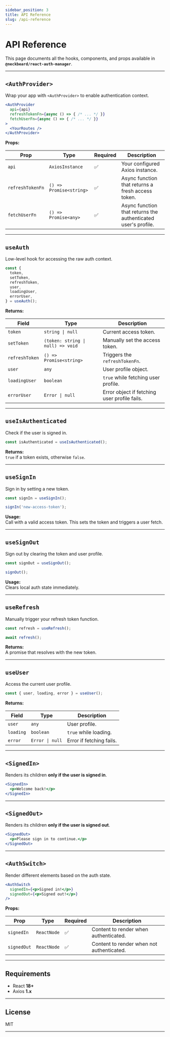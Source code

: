 ```yaml
---
sidebar_position: 3
title: API Reference
slug: /api-reference
---
```

# API Reference

This page documents all the hooks, components, and props available in **`@neckbeard/react-auth-manager`**.

---

## `<AuthProvider>`

Wrap your app with `<AuthProvider>` to enable authentication context.

```jsx
<AuthProvider
  api={api}
  refreshTokenFn={async () => { /* ... */ }}
  fetchUserFn={async () => { /* ... */ }}
>
  <YourRoutes />
</AuthProvider>
```

**Props:**

| Prop | Type | Required | Description |
|------|------|----------|-------------|
| `api` | `AxiosInstance` | ✅ | Your configured Axios instance. |
| `refreshTokenFn` | `() => Promise<string>` | ✅ | Async function that returns a fresh access token. |
| `fetchUserFn` | `() => Promise<any>` | ✅ | Async function that returns the authenticated user's profile. |

---

## `useAuth`

Low-level hook for accessing the raw auth context.

```jsx
const {
  token,
  setToken,
  refreshToken,
  user,
  loadingUser,
  errorUser,
} = useAuth();
```

**Returns:**

| Field | Type | Description |
|-------|------|-------------|
| `token` | `string \| null` | Current access token. |
| `setToken` | `(token: string \| null) => void` | Manually set the access token. |
| `refreshToken` | `() => Promise<string>` | Triggers the `refreshTokenFn`. |
| `user` | `any` | User profile object. |
| `loadingUser` | `boolean` | `true` while fetching user profile. |
| `errorUser` | `Error \| null` | Error object if fetching user profile fails. |

---

## `useIsAuthenticated`

Check if the user is signed in.

```jsx
const isAuthenticated = useIsAuthenticated();
```

**Returns:**  
`true` if a token exists, otherwise `false`.

---

## `useSignIn`

Sign in by setting a new token.

```jsx
const signIn = useSignIn();

signIn('new-access-token');
```

**Usage:**  
Call with a valid access token. This sets the token and triggers a user fetch.

---

## `useSignOut`

Sign out by clearing the token and user profile.

```jsx
const signOut = useSignOut();

signOut();
```

**Usage:**  
Clears local auth state immediately.

---

## `useRefresh`

Manually trigger your refresh token function.

```jsx
const refresh = useRefresh();

await refresh();
```

**Returns:**  
A promise that resolves with the new token.

---

## `useUser`

Access the current user profile.

```jsx
const { user, loading, error } = useUser();
```

**Returns:**

| Field | Type | Description |
|-------|------|--------------|
| `user` | `any` | User profile. |
| `loading` | `boolean` | `true` while loading. |
| `error` | `Error \| null` | Error if fetching fails. |

---

## `<SignedIn>`

Renders its children **only if the user is signed in**.

```jsx
<SignedIn>
  <p>Welcome back!</p>
</SignedIn>
```

---

## `<SignedOut>`

Renders its children **only if the user is signed out**.

```jsx
<SignedOut>
  <p>Please sign in to continue.</p>
</SignedOut>
```

---

## `<AuthSwitch>`

Render different elements based on the auth state.

```jsx
<AuthSwitch
  signedIn={<p>Signed in!</p>}
  signedOut={<p>Signed out!</p>}
/>
```

**Props:**

| Prop | Type | Required | Description |
|------|------|----------|-------------|
| `signedIn` | `ReactNode` | ✅ | Content to render when authenticated. |
| `signedOut` | `ReactNode` | ✅ | Content to render when not authenticated. |

---

## Requirements

- React **18+**
- Axios **1.x**

---

## License

MIT

---

